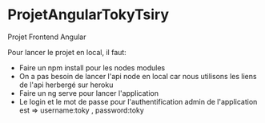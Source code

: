 # ProjetAngularTokyTsiry
Projet Frontend Angular


Pour lancer le projet en local, il faut:
- Faire un npm install pour les nodes modules
- On a pas besoin de lancer l'api node en local car nous utilisons les liens de l'api herbergé sur heroku
- Faire un ng serve pour lancer l'application
- Le login et le mot de passe pour l'authentification admin de l'application est => username:toky , password:toky

